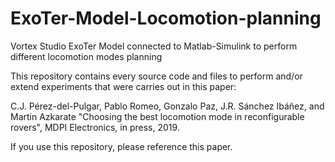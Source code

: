 # ExoTer-Model-Locomotion-planning
Vortex Studio ExoTer Model connected to Matlab-Simulink to perform different locomotion modes planning

This repository contains every source code and files to perform and/or extend experiments that were carries out in this paper:

C.J. Pérez-del-Pulgar, Pablo Romeo, Gonzalo Paz, J.R. Sánchez Ibáñez, and Martin Azkarate
"Choosing the best locomotion mode in reconfigurable rovers",
MDPI Electronics, in press, 2019.

If you use this repository, please reference this paper.
